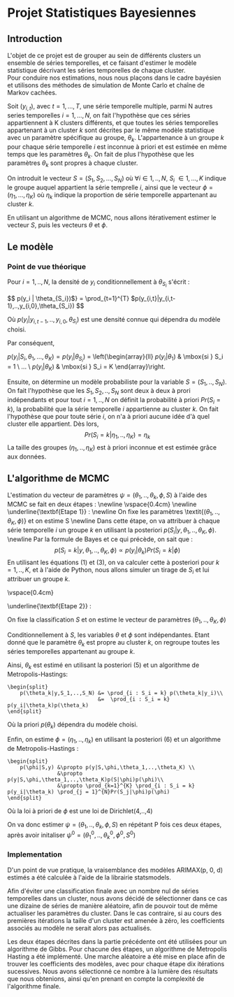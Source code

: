 # Projet Statistiques Bayesiennes

## Introduction

L'objet de ce projet est de grouper au sein de différents clusters un ensemble de séries temporelles, et ce faisant d'estimer le modèle statistique décrivant les séries temporelles de chaque cluster.  
Pour conduire nos estimations, nous nous plaçons dans le cadre bayésien et utilisons des méthodes de simulation de Monte Carlo et chaîne de Markov cachées.  

Soit ($y_{i,t}$), avec $t=1,...,T$, une série temporelle multiple, parmi N autres series temporelles $i=1,...,N$, on fait l'hypothèse que ces séries appartiennent à K clusters différents, et que toutes les séries temporelles appartenant à un cluster $k$ sont décrites par le même modèle statistique avec un paramètre spécifique au groupe, $\theta_k$. L'appartenance à un groupe $k$ pour chaque série temporelle $i$ est inconnue à priori et est estimée en même temps que les paramètres $\theta_k$. On fait de plus l'hypothèse que les paramètres $\theta_k$ sont propres à chaque cluster.   

On introduit le vecteur $S = (S_1,S_2,...,S_N)$ où $\forall i \in 1,..,N$, $S_i$ $\in 1,...,K$ indique le groupe auquel appartient la série temprelle $i$, ainsi que le vecteur $\phi = (\eta_1, ..., \eta_K)$ où $\eta_k$ indique la proportion de série temporelle appartenant au cluster $k$.  

En utilisant un algorithme de MCMC, nous allons itérativement estimer le vecteur $S$, puis les vecteurs $\theta$ et $\phi$.

## Le modèle
### Point de vue théorique

Pour $i = 1,..,N$, la densité de $y_i$ conditionnellement à $\theta_{S_i}$ s'écrit :  

$$
p(y_i | \theta_{S_i})$} = \prod_{t=1}^{T} $p(y_{i,t}|y_{i,t-1},..,y_{i,0},\theta_{S_i})
$$

Où $p(y_i|y_{i,t-1},..,y_{i,0},\theta_{S_i})$ est une densité connue qui dépendra du modèle choisi.   

Par conséquent,  

$p(y_i | S_i, \theta_1,...,\theta_K) =  p(y_i | \theta_{S_i})$ = \left\{\begin{array}{ll}
  $p(y_i | \theta_{1})$   & \mbox{si } S_i = 1  \\
  ...                                         \\
  $p(y_i | \theta_{K})$   & \mbox{si } S_i = K
\end{array}\right.

Ensuite, on détermine un modèle probabiliste pour la variable $S = (S_1,..,S_N)$. On fait l'hypothèse que les $S_1, S_2,..,S_N$ sont deux à deux à prori indépendants et pour tout $i = 1,..,N$ on définit la probabilité à priori $Pr(S_i = k)$, la probabilité que la série temporelle $i$ appartienne au cluster $k$. On fait l'hypothèse que pour toute série $i$, on n'a à priori aucune idée d'à quel cluster elle appartient. Dès lors,
$$
Pr(S_i = k | \eta_1,..,\eta_K) = \eta_k
$$
La taille des groupes $(\eta_1,..,\eta_K)$ est à priori inconnue et est estimée grâce aux données.

## L'algorithme de MCMC

L'estimation du vecteur de paramètres $\psi = (\theta_1,..,\theta_k,\phi,S)$ à l'aide des MCMC se fait en deux étapes :
\newline
\vspace{0.4cm} 
\newline
\underline{\textbf{Etape 1}} : 
\newline 
On fixe les paramètres \textit{$(\theta_1,..,\theta_K,\phi)$} et on estime S 
\newline
Dans cette étape, on va attribuer à chaque série temporelle $i$ un groupe $k$ en utilisant la posteriori $p(S_i|y,\theta_1,..,\theta_K,\phi)$.
\newline
Par la formule de Bayes et ce qui précède, on sait que :
$$
p(S_i = k|y,\theta_1,..,\theta_K,\phi) \propto p(y_i|\theta_k)Pr(S_i = k|\phi)
$$
En utilisant les équations (1) et (3), on va calculer cette à posteriori pour $k = 1,..,K$, et à l'aide de Python, nous allons simuler un tirage de $S_i$ et lui attribuer un groupe $k$.

\vspace{0.4cm} 

\underline{\textbf{Etape 2}} : 
 
On fixe la classification $S$ et on estime le vecteur de paramètres $(\theta_1,..,\theta_K,\phi)$

Conditionnellement à $S$, les variables $\theta$ et $\phi$ sont indépendantes. Etant donné que le paramètre $\theta_k$ est propre au cluster $k$, on regroupe toutes les séries temporelles appartenant au groupe $k$.

Ainsi, $\theta_k$ est estimé en utilisant la posteriori (5) et un algorithme de Metropolis-Hastings:

    \begin{split}
        p(\theta_k|y,S_1,..,S_N) &= \prod_{i : S_i = k} p(\theta_k|y_i)\\
                                 &=  \prod_{i : S_i = k} p(y_i|\theta_k)p(\theta_k)
    \end{split}

Où la priori $p(\theta_k)$ dépendra du modèle choisi.

Enfin, on estime $\phi = (\eta_1,..,\eta_k$) en utilisant la posteriori (6) et un algorithme de Metropolis-Hastings : 

    \begin{split}
        p(\phi|S,y) &\propto p(y|S,\phi,\theta_1,..,\theta_K) \\
                    &\propto p(y|S,\phi,\theta_1,..,\theta_K)p(S|\phi)p(\phi)\\
                    &\propto \prod_{k=1}^{K} \prod_{i : S_i = k} p(y_i|\theta_k) \prod_{j = 1}^{N}Pr(S_j|\phi)p(\phi)
    \end{split}

Où la loi à priori de $\phi$ est une loi de Dirichlet(4,..,4)

On va donc estimer $\psi = (\theta_1,..,\theta_k,\phi,S)$ en répétant P fois ces deux étapes, après avoir initaliser $\psi^{0} = (\theta_1^{0},..,\theta_k^{0},\phi^{0},S^{0})$

### Implementation

D'un point de vue pratique, la vraisemblance des modèles ARIMAX(p, 0, d) estimés a été calculée à l'aide de la librairie statsmodels. 

Afin d'éviter une classification finale avec un nombre nul de séries temporelles dans un cluster, nous avons décidé de sélectionner dans ce cas une dizaine de séries de manière aléatoire, afin de pouvoir tout de même actualiser les paramètres du cluster. Dans le cas contraire, si au cours des premières itérations la taille d'un cluster est amenée à zéro, les coefficients associés au modèle ne serait alors pas actualisés.

Les deux étapes décrites dans la partie précédente ont été utilisées pour un algorithme de Gibbs. Pour chacune des étapes, un algorithme de Metropolis Hasting a été implémenté. Une marche aléatoire a été mise en place afin de trouver les coefficients des modèles, avec pour chaque étape dix itérations sucessives. Nous avons sélectionné ce nombre à la lumière des résultats que nous obtenions, ainsi qu'en prenant en compte la complexité de l'algorithme finale. 
